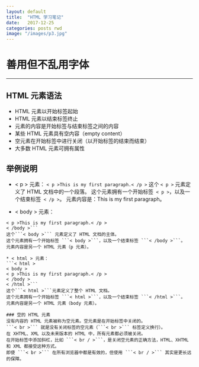 ```yaml
---
layout: default
title:  "HTML 学习笔记"
date:   2017-12-25
categories: posts rwd
image: "/images/p3.jpg"
---
```

# 善用但不乱用字体
---

## HTML 元素语法
* HTML 元素以开始标签起始
* HTML 元素以结束标签终止
* 元素的内容是开始标签与结束标签之间的内容
* 某些 HTML 元素具有空内容（empty content）
* 空元素在开始标签中进行关闭（以开始标签的结束而结束）
* 大多数 HTML 元素可拥有属性

## 举例说明
*  < p > 元素：
```< p >This is my first paragraph.< /p >```
这个 ```< p >``` 元素定义了 HTML 文档中的一个段落。
这个元素拥有一个开始标签``` < p >```，以及一个结束标签``` < /p >```。
元素内容是：This is my first paragraph。

* < body > 元素：
```< body >
< p >This is my first paragraph.< /p >
< /body >```
这个```< body >``` 元素定义了 HTML 文档的主体。
这个元素拥有一个开始标签 ```< body >```，以及一个结束标签 ```< /body >```。
元素内容是另一个 HTML 元素（p 元素）。

* < html > 元素：
```< html >
< body >
< p >This is my first paragraph.< /p >
< /body >
< /html >```
这个```< html >```元素定义了整个 HTML 文档。
这个元素拥有一个开始标签 ```< html >```，以及一个结束标签 ```< /html >```。
元素内容是另一个 HTML 元素（body 元素）。

### 空的 HTML 元素
没有内容的 HTML 元素被称为空元素。空元素是在开始标签中关闭的。
```< br >``` 就是没有关闭标签的空元素（```< br >``` 标签定义换行）。
在 XHTML、XML 以及未来版本的 HTML 中，所有元素都必须被关闭。
在开始标签中添加斜杠，比如 ```< br / >```，是关闭空元素的正确方法，HTML、XHTML 和 XML 都接受这种方式。
即使 ```< br >``` 在所有浏览器中都是有效的，但使用 ```< br / >``` 其实是更长远的保障。